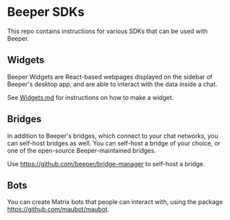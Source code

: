 # Beeper SDKs

This repo contains instructions for various SDKs that can be used with Beeper.

## Widgets

Beeper Widgets are React-based webpages displayed on the sidebar of Beeper's desktop app, and are able to interact with the data inside a chat. 

See [Widgets.md](Widgets.md) for instructions on how to make a widget.

## Bridges

In addition to Beeper's bridges, which connect to your chat networks, you can self-host bridges as well. You can self-host a bridge of your choice, or one of the open-source Beeper-maintained bridges.

Use https://github.com/beeper/bridge-manager to self-host a bridge.

## Bots

You can create Matrix bots that people can interact with, using the package https://github.com/maubot/maubot.